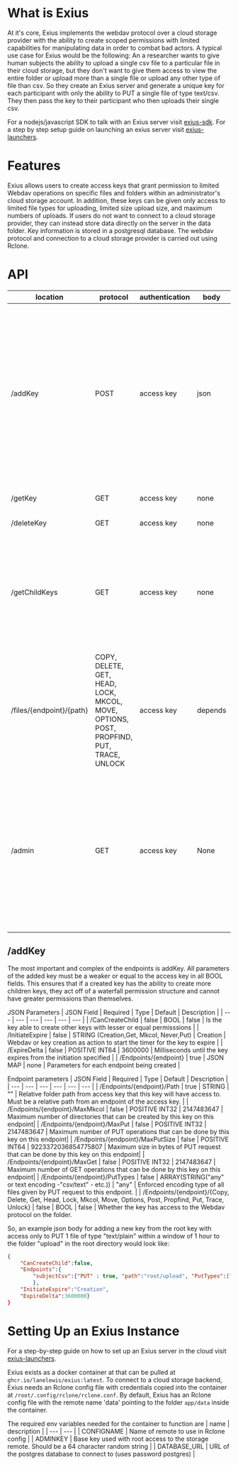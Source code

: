 # What is Exius
At it's core, Exius implements the webdav protocol over a cloud storage provider with the ability to create scoped permissions with limited capabilities for manipulating data in order to combat bad actors. A typical use case for Exius would be the following: An a researcher wants to give human subjects the ability to upload a single csv file to a particular file in their cloud storage, but they don't want to give them access to view the entire folder or upload more than a single file or upload any other type of file than csv. So they create an Exius server and generate a unique key for each participant with only the ability to PUT a single file of type text/csv. They then pass the key to their participant who then uploads their single csv.

For a nodejs/javascript SDK to talk with an Exius server visit [exius-sdk](https://github.com/LaneLewis/exius-sdk).
For a step by step setup guide on launching an exius server visit [exius-launchers](https://github.com/LaneLewis/Exius-Launchers).
# Features
 Exius allows users to create access keys that grant permission to limited Webdav operations on specific files and folders within an administrator's cloud storage account. In addition, these keys can be given only access to limited file types for uploading, limited size upload size, and maximum numbers of uploads. If users do not want to connect to a cloud storage provider, they can instead store data directly on the server in the data folder. Key information is stored in a postgresql database. The webdav protocol and connection to a cloud storage provider is carried out using Rclone. 
# API
| location | protocol | authentication | body | function |
| -------- | -------- |--------------- | ---- | -------- |
| /addKey  | POST     | access key     | json | Creates a new key using a passed url/json body and a key in the authorization header. This new key must have lesser permissions than the key that is creating it. It returns the created key and all of its parameters. |
| /getKey  | GET      | access key     | none | Returns all parameters of the key. |
| /deleteKey | GET    | access key     | none | Deletes the key. |
| /getChildKeys | GET | access key     | none | Returns all keys with lesser permissions than the access key along with their endpoints' relative paths from the access key. |
| /files/{endpoint}/{path} | COPY, DELETE, GET, HEAD, LOCK, MKCOL, MOVE, OPTIONS, POST, PROPFIND, PUT, TRACE, UNLOCK | access key | depends | Does a webdav operation on some file or folder in the cloud storage. |
| /admin | GET | access key | None | Provides a web interface for users with root access to access their data and view their files. This is especially useful if a user is storing data on Exius and not through a cloud provider. |

## /addKey
The most important and complex of the endpoints is addKey. All parameters of the added key must be a weaker or equal to the access key in all BOOL fields. This ensures that if a created key has the ability to create more children keys, they act off of a waterfall permission structure and cannot have greater permissions than themselves. 

JSON Parameters
| JSON Field | Required | Type | Default | Description |
| --- | --- | --- | --- | --- | --- |
| /CanCreateChild | false | BOOL | false | Is the key able to create other keys with lesser or equal permisssions |
| /InitiateExpire | false | STRING (Creation,Get, Mkcol, Never,Put) | Creation | Webdav or key creation as action to start the timer for the key to expire |
| /ExpireDelta | false | POSITIVE INT64 | 3600000 | Milliseconds until the key expires from the initiation specified |
| /Endpoints/{endpoint} | true | JSON MAP | none | Parameters for each endpoint being created |

Endpoint parameters
| JSON Field | Required | Type | Default | Description |
| --- | --- | --- | --- | --- | --- |
| /Endpoints/{endpoint}/Path | true | STRING | "" | Relative folder path from access key that this key will have access to. Must be a relative path from an endpoint of the access key. |
| /Endpoints/{endpoint}/MaxMkcol | false | POSITIVE INT32 | 2147483647 | Maximum number of directories that can be created by this key on this endpoint|
| /Endpoints/{endpoint}/MaxPut | false | POSITIVE INT32 | 2147483647 | Maximum number of PUT operations that can be done by this key on this endpoint|
| /Endpoints/{endpoint}/MaxPutSize | false | POSITIVE INT64 | 9223372036854775807 | Maximum size in bytes of PUT request that can be done by this key on this endpoint| 
| /Endpoints/{endpoint}/MaxGet | false | POSITIVE INT32 | 2147483647 | Maximum number of GET operations that can be done by this key on this endpoint|
| /Endpoints/{endpoint}/PutTypes | false | ARRAY(STRING("any" or text encoding -"csv/text" - etc.)) | "any" | Enforced encoding type of all files given by PUT request to this endpoint. |
| /Endpoints/{endpoint}/{Copy, Delete, Get, Head, Lock, Mkcol, Move, Options, Post, Propfind, Put, Trace, Unlock} | false | BOOL | false | Whether the key has access to the Webdav protocol on the folder. 

So, an example json body for adding a new key from the root key with access only to PUT 1 file of type "text/plain" within a window of 1 hour to the folder "upload" in the root directory would look like: 
```json
{
    "CanCreateChild":false,
    "Endpoints":{
        "subjectCsv":{"PUT" : true, "path":"root/upload", "PutTypes":["text/plain"], "MaxPut":1},
        },
    "InitiateExpire":"Creation",
    "ExpireDelta":3600000}
}
```
# Setting Up an Exius Instance
For a step-by-step guide on how to set up an Exius server in the cloud visit [exius-launchers](https://github.com/LaneLewis/Exius-Launchers).

Exius exists as a docker container at that can be pulled at `ghcr.io/lanelewis/exius:latest`.
To connect to a cloud storage backend, Exius needs an Rclone config file with credentials copied into the container at `/root/.config/rclone/rclone.conf`. By default, Exius has an Rclone config file with the remote name 'data' pointing to the folder `app/data` inside the container.

The required env variables needed for the container to function are 
| name | description |
| --- | --- |
| CONFIGNAME | Name of remote to use in Rclone config |
| ADMINKEY | Base key used with root access to the storage remote. Should be a 64 character random string |
| DATABASE_URL | URL of the postgres database to connect to (uses password postgres) |



